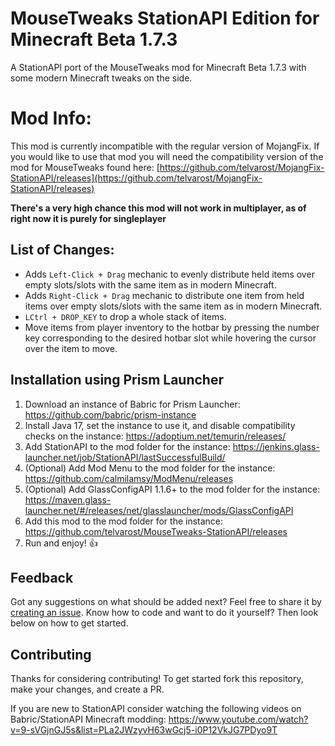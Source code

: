 # MouseTweaks StationAPI Edition for Minecraft Beta 1.7.3

A StationAPI port of the MouseTweaks mod for Minecraft Beta 1.7.3 with some modern Minecraft tweaks on the side.

# Mod Info:

This mod is currently incompatible with the regular version of MojangFix. If you would like to use that mod you will need the compatibility version of the mod for MouseTweaks found here: [https://github.com/telvarost/MojangFix-StationAPI/releases](https://github.com/telvarost/MojangFix-StationAPI/releases)

**There's a very high chance this mod will not work in multiplayer, as of right now it is purely for singleplayer**

## List of Changes:

* Adds `Left-Click + Drag` mechanic to evenly distribute held items over empty slots/slots with the same item as in modern Minecraft.
* Adds `Right-Click + Drag` mechanic to distribute one item from held items over empty slots/slots with the same item as in modern Minecraft.
* `LCtrl + DROP_KEY` to drop a whole stack of items.
* Move items from player inventory to the hotbar by pressing the number key corresponding to the desired hotbar slot while hovering the cursor over the item to move.

## Installation using Prism Launcher

1. Download an instance of Babric for Prism Launcher: https://github.com/babric/prism-instance
2. Install Java 17, set the instance to use it, and disable compatibility checks on the instance: https://adoptium.net/temurin/releases/
3. Add StationAPI to the mod folder for the instance: https://jenkins.glass-launcher.net/job/StationAPI/lastSuccessfulBuild/
4. (Optional) Add Mod Menu to the mod folder for the instance: https://github.com/calmilamsy/ModMenu/releases
5. (Optional) Add GlassConfigAPI 1.1.6+ to the mod folder for the instance: https://maven.glass-launcher.net/#/releases/net/glasslauncher/mods/GlassConfigAPI
6. Add this mod to the mod folder for the instance: https://github.com/telvarost/MouseTweaks-StationAPI/releases
7. Run and enjoy! 👍

## Feedback

Got any suggestions on what should be added next? Feel free to share it by [creating an issue](https://github.com/telvarost/MouseTweaks-StationAPI/issues/new). Know how to code and want to do it yourself? Then look below on how to get started.

## Contributing

Thanks for considering contributing! To get started fork this repository, make your changes, and create a PR. 

If you are new to StationAPI consider watching the following videos on Babric/StationAPI Minecraft modding: https://www.youtube.com/watch?v=9-sVGjnGJ5s&list=PLa2JWzyvH63wGcj5-i0P12VkJG7PDyo9T
